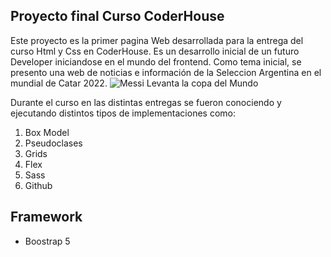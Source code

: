 ## Proyecto final Curso CoderHouse

Este proyecto es la primer pagina Web desarrollada para la entrega del curso Html y Css en CoderHouse. 
Es un desarrollo inicial de un futuro Developer iniciandose en el mundo del frontend. 
Como tema inicial, se presento una web de noticias e información de la Seleccion Argentina en el mundial de Catar 2022.
![Messi Levanta la copa del Mundo](https://www.baenegocios.com/__export/1672861507442/sites/cronica/img/2023/01/04/messi_copa_del_mundo_1.jpg_1347369684.jpg)

Durante el curso en las distintas entregas se fueron conociendo y ejecutando distintos tipos de implementaciones como:

 1. Box Model
 2. Pseudoclases
 3. Grids
 4. Flex
 5. Sass
 6. Github
 
 
## Framework

 - Boostrap 5
